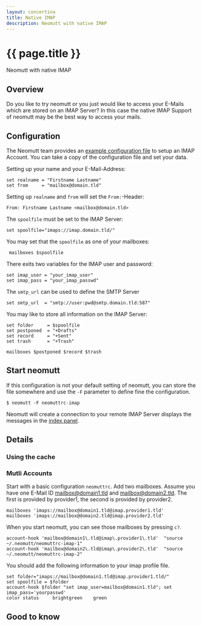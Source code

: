 ```yaml
---
layout: concertina
title: Native IMAP
description: Neomutt with native IMAP 
---
```


# {{ page.title }}

Neomutt with native IMAP

## Overview

Do you like to try neomutt or you just would like to access your
E-Mails which are stored on an IMAP Server? In this case the native
IMAP Support of neomutt may be the best way to access your mails.

## Configuration

The Neomutt team provides an [example configuration
file](https://github.com/neomutt/samples/blob/master/config/neomuttrc-imap-example)
to setup an IMAP Account. You can take a copy of the configuration
file and set your data.

Setting up your name and your E-Mail-Address:

	set realname = "Firstname Lastname"
	set from     = "mailbox@domain.tld"

Setting up `realname` and `from` will set the `From:`-Header:

	From: Firstname Lastname <mailbox@domain.tld> 

The `spoolfile` must be set to the IMAP Server:

	set spoolfile="imaps://imap.domain.tld/"

You may set that the `spoolfile` as one of your mailboxes:

	 mailboxes $spoolfile

There exits two variables for the IMAP user and password:

	set imap_user = "your_imap_user"
	set imap_pass = "your_imap_passwd"

The `smtp_url` can be used to define the SMTP Server  

	set smtp_url  = "smtp://user:pwd@smtp.domain.tld:587"

You may like to store all information on the IMAP Server:

	set folder     = $spoolfile
	set postponed  = "+Drafts"
	set record     = "+Sent"
	set trash      = "+Trash"

	mailboxes $postponed $record $trash

## Start neomutt

If this configuration is not your default setting of neomutt, you can
store the file somewhere and use the `-F` parameter to define fine the
configuration.

	$ neomutt -F neomuttrc-imap

Neomutt will create a connection to your remote IMAP Server displays
the messages in the [index panel](../panel/index.html).

## Details

### Using the cache

### Mutli Accounts

Start with a basic configuration `neomuttrc`. Add two mailboxes.
Assume you have one E-Mail ID mailbox@domain1.tld and
mailbox@domain2.tld. The first is provided by provider1, the second is
provided by provider2.

	mailboxes 'imaps://mailbox@domain1.tld@imap.provider1.tld'
	mailboxes 'imaps://mailbox@domain2.tld@imap.provider2.tld'

When you start neomutt, you can see those mailboxes by pressing `c?`.

	account-hook 'mailbox@domain1\.tld@imap\.provider1\.tld'  "source ~/.neomutt/neomuttrc-imap-1"
	account-hook 'mailbox@domain2\.tld@imap\.provider2\.tld'  "source ~/.neomutt/neomuttrc-imap-2"

You should add the following information to your imap profile file.

	set folder="imaps://mailbox@domain1.tld@imap.provider1.tld/"
	set spoolfile = $folder
	account-hook $folder "set imap_user=mailbox@domain1.tld"; set imap_pass='yourpasswd'
	color status     brightgreen    green

## Good to know



